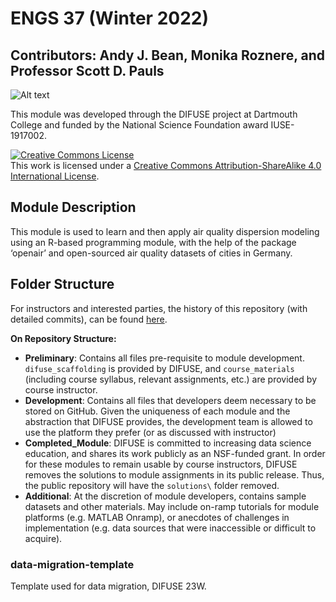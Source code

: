 # ENGS 37 (Winter 2022) #

## Contributors: Andy J. Bean, Monika Roznere, and Professor Scott D. Pauls ##

![Alt text](https://github.com/difuse-dartmouth/ENGS37_W22/tree/main/additional/repository_assets/thumbnail.png)

This module was developed through the DIFUSE project at Dartmouth College and funded by the National Science Foundation award IUSE-1917002.

<a rel="license" href="http://creativecommons.org/licenses/by-sa/4.0/"><img alt="Creative Commons License" style="border-width:0" src="https://i.creativecommons.org/l/by-sa/4.0/88x31.png" /></a><br />This work is licensed under a <a rel="license" href="http://creativecommons.org/licenses/by-sa/4.0/">Creative Commons Attribution-ShareAlike 4.0 International License</a>.

## Module Description ##
This module is used to learn and then apply air quality dispersion modeling using an R-based programming module, with the help of the package ‘openair’ and open-sourced air quality datasets of cities in Germany. 

## Folder Structure ##

For instructors and interested parties, the history of this repository (with detailed commits), can be found [here](https://github.com/difuse-dartmouth/ENGS37_W22/commits/main/).

**On Repository Structure:**
* **Preliminary**: Contains all files pre-requisite to module development. ```difuse_scaffolding``` is provided by DIFUSE, and ```course_materials``` (including course syllabus, relevant assignments, etc.) are provided by course instructor.
* **Development**: Contains all files that developers deem necessary to be stored on GitHub. Given the uniqueness of each module and the abstraction that DIFUSE provides, the development team is allowed to use the platform they prefer (or as discussed with instructor)
* **Completed_Module**: DIFUSE is committed to increasing data science education, and shares its work publicly as an NSF-funded grant. In order for these modules to remain usable by course instructors, DIFUSE removes the solutions to module assignments in its public release. Thus, the public repository will have the ```solutions\``` folder removed.
* **Additional**: At the discretion of module developers, contains sample datasets and other materials. May include on-ramp tutorials for module platforms (e.g. MATLAB Onramp), or anecdotes of challenges in implementation (e.g. data sources that were inaccessible or difficult to acquire).

### data-migration-template
Template used for data migration, DIFUSE 23W.
